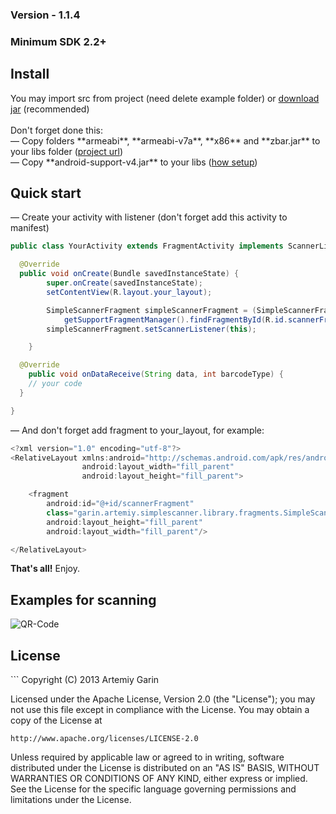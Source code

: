 <h3>Version - 1.1.4</h3>
<h3>Minimum SDK 2.2+</h3>

<h2>Install</h2>
You may import src from project (need delete example folder) or <a href="https://github.com/kvirair/Simple-Scanner-Android/releases">download jar</a> (recommended)
<br><br>
Don't forget done this:
<br>
— Copy folders **armeabi**, **armeabi-v7a**, **x86** and **zbar.jar** to your libs folder (<a href="http://zbar.sourceforge.net/">project url</a>)
<br>
— Copy **android-support-v4.jar** to your libs (<a href="http://developer.android.com/tools/support-library/setup.html">how setup</a>)

<h2>Quick start</h2>

— Create your activity with listener (don't forget add this activity to manifest)

```java
public class YourActivity extends FragmentActivity implements ScannerListener {

  @Override
  public void onCreate(Bundle savedInstanceState) {
        super.onCreate(savedInstanceState);
        setContentView(R.layout.your_layout);

        SimpleScannerFragment simpleScannerFragment = (SimpleScannerFragment)
            getSupportFragmentManager().findFragmentById(R.id.scannerFragment);
        simpleScannerFragment.setScannerListener(this);

    }

  @Override
    public void onDataReceive(String data, int barcodeType) {
    // your code
  }

}
```

— And don't forget add fragment to your_layout, for example:

```java
<?xml version="1.0" encoding="utf-8"?>
<RelativeLayout xmlns:android="http://schemas.android.com/apk/res/android"
                android:layout_width="fill_parent"
                android:layout_height="fill_parent">

    <fragment
        android:id="@+id/scannerFragment"
        class="garin.artemiy.simplescanner.library.fragments.SimpleScannerFragment"
        android:layout_height="fill_parent"
        android:layout_width="fill_parent"/>

</RelativeLayout>
```

**That's all!** Enjoy.

<h2>Examples for scanning</h2>

![QR-Code](http://img208.imageshack.us/img208/4696/ors.gif)

<h2>License</h2>
```
Copyright (C) 2013 Artemiy Garin

Licensed under the Apache License, Version 2.0 (the "License");
you may not use this file except in compliance with the License.
You may obtain a copy of the License at

    http://www.apache.org/licenses/LICENSE-2.0

Unless required by applicable law or agreed to in writing, software
distributed under the License is distributed on an "AS IS" BASIS,
WITHOUT WARRANTIES OR CONDITIONS OF ANY KIND, either express or implied.
See the License for the specific language governing permissions and
limitations under the License.
```

